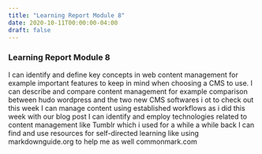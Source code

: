 ```yaml
---
title: "Learning Report Module 8"
date: 2020-10-11T00:00:00-04:00
draft: false
---
```


### Learning Report Module 8
I can identify and define key concepts in web content management for example important features to keep in mind when choosing a CMS to use. 
I can describe and compare content management  for example comparison between hudo wordpress and the two new CMS softwares i ot to check out this week
I can manage content using established workflows as i did this week with our blog post
I can identify and employ technologies related to content management like Tumblr which i used for a while a while back
I can find and use resources for self-directed learning like using markdownguide.org to help me as well commonmark.com
